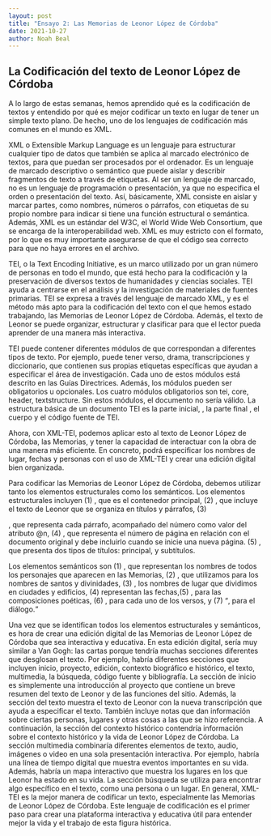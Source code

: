 ```yaml
---
layout: post
title: "Ensayo 2: Las Memorias de Leonor López de Córdoba"
date: 2021-10-27
author: Noah Beal
---
```


##  La Codificación del texto de Leonor López de Córdoba



A lo largo de estas semanas, hemos aprendido qué es la codificación de textos y entendido por qué es mejor codificar un texto en lugar de tener un simple  texto plano. De hecho, uno de los lenguajes de codificación más comunes en el mundo es XML.

XML o Extensible Markup Language es un lenguaje para  estructurar cualquier tipo de datos que también se aplica al marcado electrónico de textos, para que puedan ser procesados por el ordenador. Es un lenguaje de marcado descriptivo o semántico que puede aislar y describir fragmentos de texto a través de etiquetas. Al ser un lenguaje de marcado, no es un lenguaje de programación o presentación, ya que no especifica el orden o presentación del texto. Así, básicamente, XML consiste en aislar y marcar partes, como nombres, números o párrafos, con etiquetas de su propio nombre para indicar si tiene una función estructural o semántica. Además, XML es un estándar del W3C, el World Wide Web Consortium, que se encarga de la interoperabilidad  web. XML es muy estricto con el formato, por lo que es muy importante asegurarse de que el código sea correcto para que no haya errores en el archivo.

TEI, o la Text Encoding Initiative, es un marco utilizado por un gran número de personas en todo el mundo, que está hecho para la codificación y la preservación de diversos textos de humanidades y ciencias sociales. TEI ayuda a centrarse en el análisis y la investigación de materiales de fuentes primarias. TEI se expresa a través del lenguaje de marcado XML, y  es el método más apto para la codificación del texto con el que hemos estado trabajando, las Memorias de Leonor López de Córdoba. Además, el texto de Leonor se puede organizar, estructurar y clasificar para que el lector pueda aprender de una manera más interactiva. 

TEI puede contener diferentes módulos de que correspondan a diferentes tipos de texto. Por ejemplo, puede tener verso, drama, transcripciones y diccionario, que contienen sus propias etiquetas específicas que ayudan a especificar el área de investigación. Cada uno de estos módulos está descrito en las Guías Directrices. Además, los módulos pueden ser obligatorios u opcionales. Los cuatro módulos obligatorios son tei, core, header, textstructure. Sin estos módulos, el documento no sería válido. La estructura básica de un documento TEI es la parte inicial, <front>, la parte final <back>, el cuerpo <text> y el código fuente de TEI. 

Ahora, con XML-TEI, podemos aplicar esto al texto de Leonor López de Córdoba, las Memorias, y tener la capacidad de interactuar con la obra de una manera más eficiente. En concreto, podrá especificar los nombres de lugar, fechas y personas con el uso de XML-TEI y crear una edición digital bien organizada.

Para codificar las Memorias de Leonor López de Córdoba, debemos utilizar tanto los elementos estructurales como los semánticos. Los elementos estructurales incluyen (1) <text>, que es el contenedor principal, (2) <body>, que incluye el texto de Leonor que se organiza en títulos y párrafos, (3) <p>, que representa cada párrafo, acompañado del número como valor del atributo @n, (4) <pb>, que representa el número de página en relación con el documento original y debe incluirlo cuando se inicie una nueva página. (5) <head>, que presenta dos tipos de títulos: principal, y subtítulos. 

Los elementos semánticos son (1) <persName>, que representan los nombres de todos los personajes que aparecen en las Memorias, (2) <name>, que utilizamos para los nombres de santos y divinidades, (3) <placeName>, los nombres de lugar que dividimos  en ciudades y edificios, (4) <date>  representan las fechas,(5) <lg>, para las composiciones poéticas, (6) <l>, para cada uno de los versos, y (7) <q>, para el diálogo. 

Una vez que se identifican  todos los elementos estructurales y semánticos, es hora de crear una edición digital de las Memorias de Leonor López de Córdoba que sea interactiva y educativa. En esta edición digital, sería muy similar a Van Gogh: las cartas porque tendría muchas secciones diferentes que desglosan el texto. Por ejemplo, habría diferentes secciones que incluyen inicio, proyecto, edición, contexto biográfico e histórico, el texto, multimedia, la búsqueda, código fuente y bibliografía. La sección de inicio es simplemente una introducción al proyecto que contiene un breve resumen del texto de Leonor y de las funciones del sitio. Además, la sección del texto muestra el texto de Leonor con la nueva transcripción que ayuda a especificar el texto. También incluye notas que dan información sobre ciertas personas, lugares y otras cosas a las que se hizo referencia. A continuación, la sección del contexto histórico contendría información sobre el contexto histórico y la vida de Leonor López de Córdoba. La sección multimedia combinaría diferentes elementos de texto, audio, imágenes o video en una sola presentación interactiva. Por ejemplo, habría una línea de tiempo digital que muestra eventos importantes en su vida. Además, habría un mapa interactivo que muestra los lugares en los que Leonor ha estado en su vida. La sección búsqueda se utiliza para encontrar algo específico en el texto, como una persona o un lugar. En general, XML-TEI es la mejor manera de codificar un texto, especialmente las Memorias de Leonor López de Córdoba. Este lenguaje de codificación es el primer paso para crear una plataforma interactiva y educativa útil para entender mejor la vida y el trabajo de esta figura histórica.
